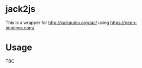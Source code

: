# jack2js

This is a wrapper for http://jackaudio.org/api/ using https://neon-bindings.com/

# Usage

TBC
